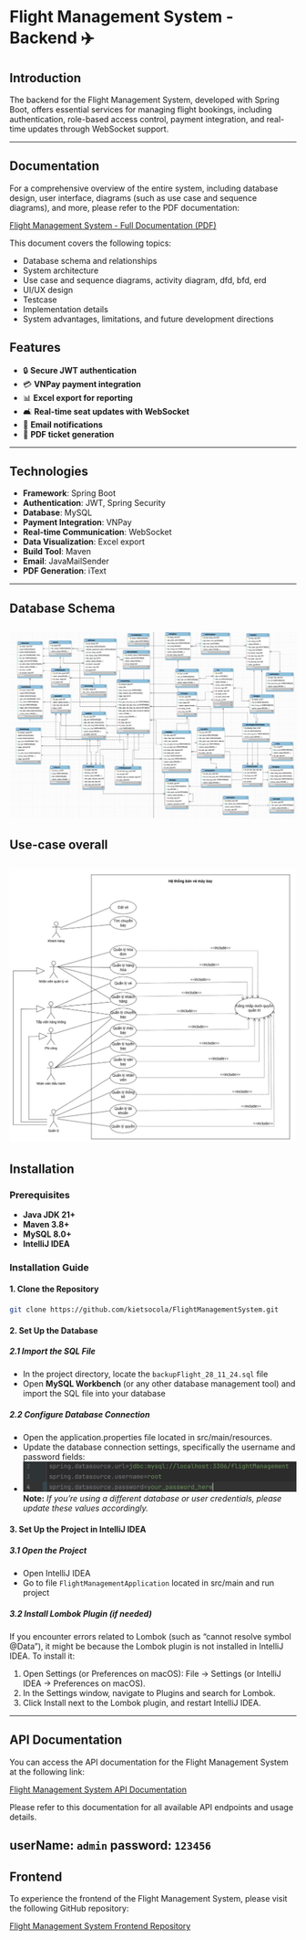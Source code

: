 # Flight Management System - Backend ✈️
## Introduction

The backend for the Flight Management System, developed with Spring Boot, 
offers essential services for managing flight bookings, including authentication, 
role-based access control, payment integration,
and real-time updates through WebSocket support.

---

## Documentation

For a comprehensive overview of the entire system, including database design, user interface, diagrams (such as use case and sequence diagrams), and more, please refer to the PDF documentation:

[Flight Management System - Full Documentation (PDF)](https://drive.google.com/file/d/1BDc8DDDpu4samsUlvakGer13PF76pAz0/view?usp=sharing)

This document covers the following topics:
- Database schema and relationships
- System architecture
- Use case and sequence diagrams, activity diagram, dfd, bfd, erd
- UI/UX design
- Testcase
- Implementation details
- System advantages, limitations, and future development directions
## Features
- 🔒 **Secure JWT authentication**
- 💳 **VNPay payment integration**
- 📊 **Excel export for reporting**
- 🛋️ **Real-time seat updates with WebSocket**
- 📧 **Email notifications**
- 📑 **PDF ticket generation**
---
## Technologies
- **Framework**: Spring Boot
- **Authentication**: JWT, Spring Security
- **Database**: MySQL
- **Payment Integration**: VNPay
- **Real-time Communication**: WebSocket
- **Data Visualization**: Excel export
- **Build Tool**: Maven
- **Email**: JavaMailSender
- **PDF Generation**: iText
---
## Database Schema
![Database Schema](DatabaseSchema.png)
---
## Use-case overall
![Use-case overall](Use-caseOverall.png)
---
## Installation

### Prerequisites
- **Java JDK 21+**
- **Maven 3.8+**
- **MySQL 8.0+**
- **IntelliJ IDEA**

### Installation Guide
#### 1. Clone the Repository
```bash
git clone https://github.com/kietsocola/FlightManagementSystem.git
```
#### 2. Set Up the Database

##### 2.1 Import the SQL File
- In the project directory, locate the `backupFlight_28_11_24.sql` file
- Open **MySQL Workbench** (or any other database management tool) and import the SQL file into your database
##### 2.2 Configure Database Connection
- Open the application.properties file located in src/main/resources.
- Update the database connection settings, specifically the username and password fields:
- ![configPasswordDb.png](configPasswordDB.png)
  **Note:** _If you’re using a different database or user credentials, please update these values accordingly._

#### 3. Set Up the Project in IntelliJ IDEA
##### 3.1 Open the Project
- Open IntelliJ IDEA
- Go to file `FlightManagementApplication` located in src/main and run project
##### 3.2 Install Lombok Plugin (if needed)
If you encounter errors related to Lombok (such as “cannot resolve symbol @Data”), it might be because the Lombok plugin is not installed in IntelliJ IDEA. To install it:
1.	Open Settings (or Preferences on macOS): File -> Settings (or IntelliJ IDEA -> Preferences on macOS).
2.	In the Settings window, navigate to Plugins and search for Lombok.
3.	Click Install next to the Lombok plugin, and restart IntelliJ IDEA.
---
## API Documentation

You can access the API documentation for the Flight Management System at the following link:

[Flight Management System API Documentation](http://14.225.255.160:8080/swagger-ui/index.html#/)

Please refer to this documentation for all available API endpoints and usage details.

userName: `admin`
password: `123456`
---
## Frontend

To experience the frontend of the Flight Management System, please visit the following GitHub repository:

[Flight Management System Frontend Repository](https://github.com/duylam15/FE-datvemaybay)